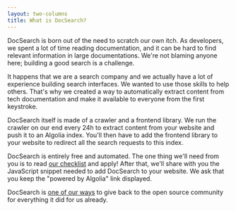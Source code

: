 ```yaml
---
layout: two-columns
title: What is DocSearch?
---
```


DocSearch is born out of the need to scratch our own itch. As developers, we
spent a lot of time reading documentation, and it can be hard to find relevant
information in large documentations. We're not blaming anyone here; building a
good search is a challenge.

It happens that we are a search company and we actually have a lot of experience
building search interfaces. We wanted to use those skills to help others. That's
why we created a way to automatically extract content from tech documentation
and make it available to everyone from the first keystroke.

DocSearch itself is made of a crawler and a frontend library. We run the crawler
on our end every 24h to extract content from your website and push it to an
Algolia index. You'll then have to add the frontend library to your website to
redirect all the search requests to this index.

DocSearch is entirely free and automated. The one thing we'll need from you is
to read [our checklist][2] and apply! After that, we'll share with you the
JavaScript snippet needed to add DocSearch to your website. We ask that you keep
the "powered by Algolia" link displayed.

DocSearch is [one of our ways][1] to give back to the open source community for
everything it did for us already.

[1]: https://opencollective.com/algolia
[2]: ./who-can-apply.html
